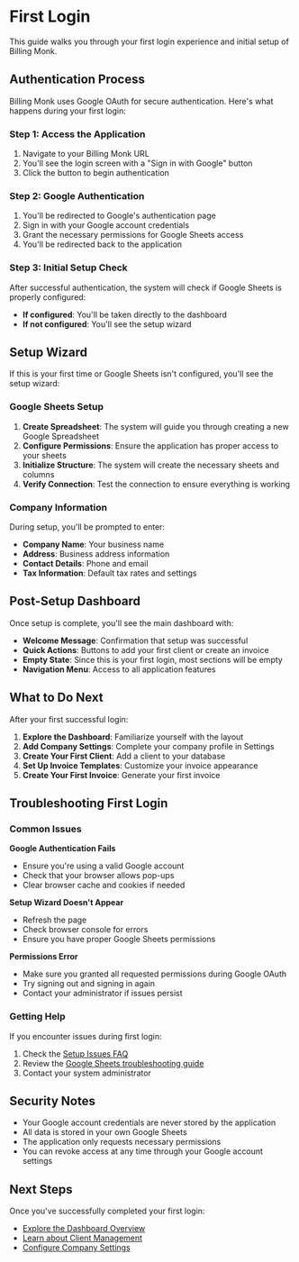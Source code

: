 # First Login

This guide walks you through your first login experience and initial setup of Billing Monk.

## Authentication Process

Billing Monk uses Google OAuth for secure authentication. Here's what happens during your first login:

### Step 1: Access the Application

1. Navigate to your Billing Monk URL
2. You'll see the login screen with a "Sign in with Google" button
3. Click the button to begin authentication

### Step 2: Google Authentication

1. You'll be redirected to Google's authentication page
2. Sign in with your Google account credentials
3. Grant the necessary permissions for Google Sheets access
4. You'll be redirected back to the application

### Step 3: Initial Setup Check

After successful authentication, the system will check if Google Sheets is properly configured:

- **If configured**: You'll be taken directly to the dashboard
- **If not configured**: You'll see the setup wizard

## Setup Wizard

If this is your first time or Google Sheets isn't configured, you'll see the setup wizard:

### Google Sheets Setup

1. **Create Spreadsheet**: The system will guide you through creating a new Google Spreadsheet
2. **Configure Permissions**: Ensure the application has proper access to your sheets
3. **Initialize Structure**: The system will create the necessary sheets and columns
4. **Verify Connection**: Test the connection to ensure everything is working

### Company Information

During setup, you'll be prompted to enter:

- **Company Name**: Your business name
- **Address**: Business address information
- **Contact Details**: Phone and email
- **Tax Information**: Default tax rates and settings

## Post-Setup Dashboard

Once setup is complete, you'll see the main dashboard with:

- **Welcome Message**: Confirmation that setup was successful
- **Quick Actions**: Buttons to add your first client or create an invoice
- **Empty State**: Since this is your first login, most sections will be empty
- **Navigation Menu**: Access to all application features

## What to Do Next

After your first successful login:

1. **Explore the Dashboard**: Familiarize yourself with the layout
2. **Add Company Settings**: Complete your company profile in Settings
3. **Create Your First Client**: Add a client to your database
4. **Set Up Invoice Templates**: Customize your invoice appearance
5. **Create Your First Invoice**: Generate your first invoice

## Troubleshooting First Login

### Common Issues

**Google Authentication Fails**
- Ensure you're using a valid Google account
- Check that your browser allows pop-ups
- Clear browser cache and cookies if needed

**Setup Wizard Doesn't Appear**
- Refresh the page
- Check browser console for errors
- Ensure you have proper Google Sheets permissions

**Permissions Error**
- Make sure you granted all requested permissions during Google OAuth
- Try signing out and signing in again
- Contact your administrator if issues persist

### Getting Help

If you encounter issues during first login:

1. Check the [Setup Issues FAQ](../faq/setup-issues.md)
2. Review the [Google Sheets troubleshooting guide](../faq/google-sheets.md)
3. Contact your system administrator

## Security Notes

- Your Google account credentials are never stored by the application
- All data is stored in your own Google Sheets
- The application only requests necessary permissions
- You can revoke access at any time through your Google account settings

## Next Steps

Once you've successfully completed your first login:

- [Explore the Dashboard Overview](./dashboard-overview.md)
- [Learn about Client Management](./clients/adding-clients.md)
- [Configure Company Settings](./settings/company-settings.md)